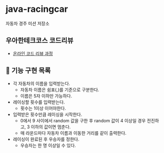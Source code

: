 # java-racingcar

자동차 경주 미션 저장소

## 우아한테크코스 코드리뷰

- [온라인 코드 리뷰 과정](https://github.com/woowacourse/woowacourse-docs/blob/master/maincourse/README.md)

## 🚀 기능 구현 목록
- 각 자동차의 이름을 입력받는다.
  - 자동차 이름은 쉼표(,)를 기준으로 구분한다. 
  - 이름은 5자 이하만 가능하다.
- 레이싱할 횟수를 입력받는다.
  - 횟수는 1이상 이어야한다.
- 입력받은 횟수만큼 레이싱을 시작한다.
  - 0에서 9 사이에서 random 값을 구한 후 random 값이 4 이상일 경우 전진하고, 3 이하의 값이면 멈춘다.
  - 매 라운드마다 자동차 이름과 이동한 거리를 같이 출력한다.
- 레이싱이 완료된 후 우승자를 정한다.
  - 우승자는 한 명 이상일 수 있다.